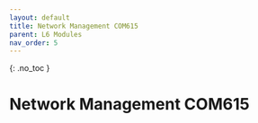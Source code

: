 ```yaml
---
layout: default
title: Network Management COM615
parent: L6 Modules
nav_order: 5
---
```


{: .no_toc }


# Network Management COM615



